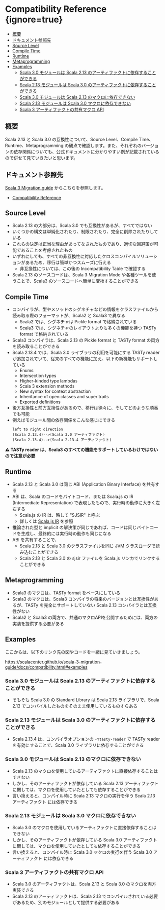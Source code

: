 # Compatibility Reference {ignore=true}

<!-- @import "[TOC]" {cmd="toc" depthFrom=1 depthTo=6 orderedList=false} -->

<!-- code_chunk_output -->

- [概要](#概要)
- [ドキュメント参照先](#ドキュメント参照先)
- [Source Level](#source-level)
- [Compile Time](#compile-time)
- [Runtime](#runtime)
- [Metaprogramming](#metaprogramming)
- [Examples](#examples)
  - [Scala 3.0 モジュールは Scala 2.13 のアーティファクトに依存することができる](#scala-30-モジュールは-scala-213-のアーティファクトに依存することができる)
  - [Scala 2.13 モジュールは Scala 3.0 のアーティファクトに依存することができる](#scala-213-モジュールは-scala-30-のアーティファクトに依存することができる)
  - [Scala 3.0 モジュールは Scala 2.13 のマクロに依存できない](#scala-30-モジュールは-scala-213-のマクロに依存できない)
  - [Scala 2.13 モジュールは Scala 3.0 マクロに依存できない](#scala-213-モジュールは-scala-30-マクロに依存できない)
  - [Scala 3 アーティファクトの共有マクロ API](#scala-3-アーティファクトの共有マクロ-api)

<!-- /code_chunk_output -->


## 概要

Scala 2.13 と Scala 3.0 の互換性について、Source Level、Compile Time、Runtime、Metaprogramming の観点で確認します。また、それぞれのバージョンの依存関係についても、公式ドキュメントに分かりやすい例が記載されているので併せて見ていきたいと思います。

## ドキュメント参照先

[Scala 3 Migration guide](https://scalacenter.github.io/scala-3-migration-guide/) からこちらを参照します。

- [Compatibility Reference](https://scalacenter.github.io/scala-3-migration-guide/docs/compatibility.html)


## Source Level

- Scala 2.13 の大部分は、Scala 3.0 でも互換性があるが、すべてではない
- いくつかの構文は単純化されたり、制限されたり、完全に削除されたりしている
- これらの決定は正当な理由があってなされたものであり、適切な回避策が可能であることを考慮されたもの
- いずれにしても、すべての非互換性に対応したクロスコンパイルソリューションがあるため、移行は簡単かつスムーズに行える
  - 非互換性については、この後の Incompatibility Table で確認する
- Scala 2.13 のソースコードは、Scala 3 Migration Mode や各種ツールを使うことで、Scala3 のソースコードへ簡単に変換することができる

## Compile Time

- コンパイラが、型やメソッドのシグネチャなどの情報をクラスファイルから読み取る際のフォーマットが、Scala2 と Scala3 で異なる
  - Scala2 では、シグネチャは Pickle format で格納されている
  - Scala3 では、シグネチャのレイアウトよりも多くの機能を持つ TASTy format で格納されている
- Scala3 コンパイラは、Scala 2.13 の Pickle format と TASTy format の両方を読み取ることができる
- Scala 2.13.4 では、Scala 3.0 ライブラリの利用を可能にする TASTy reader が追加されていて、従来のすべての機能に加え、以下の新機能もサポートしている
  - Enums
  - Intersection types
  - Higher-kinded type lambdas
  - Scala 3 extension methods
  - New syntax for context abstraction
  - Inheritance of open classes and super traits
  - Exported definitions
- 後方互換性と前方互換性があるので、移行は徐々に、そしてどのような順番でも可能
- 例えばモジュール間の依存関係をこんな感じにできる
  ```plantuml
  left to right direction
  (Scala 2.13.4)-->(Scala 3.0 アーティファクト)
  (Scala 2.13.4)-->(Scala 2.13.4 アーティファクト)
  ```

**:warning: TASTy reader は、Scala3 のすべての機能をサポートしているわけではないので注意が必要**


## Runtime

- Scala 2.13 と Scala 3.0 は同じ ABI (Application Binary Interface) を共有する
- ABI は、Scala のコードをバイトコード、または Scala.js の IR (Intermediate Representation) で表現したもので、実行時の動作に大きく左右する
  - Scala.js の IR は、略して "SJSIR" と呼ぶ
  - 詳しくは [Scala.js IR](http://lampwww.epfl.ch/~doeraene/thesis/sjsir-semantics/) を参照
- 推論された型と implicit の解決策が同じであれば、コードは同じバイトコードを生成し、最終的には実行時の動作も同じになる
- ABI を共有することで、
  - Scala 2.13 と Scala 3.0 のクラスファイルを同じ JVM クラスローダで読み込むことができる
  - Scala 2.13 と Scala 3.0 の sjsir ファイルを Scala.js リンカでリンクすることができる

## Metaprogramming

- Scala3 のマクロは、TASTy format をベースにしている
- Scala3 のマクロは、Scala3 コンパイラの将来のバージョンとは互換性があるが、TASTy を完全にサポートしていない Scala 2.13 コンパイラとは互換性がない
- Scala2 と Scala3 の両方で、共通のマクロAPIを公開するためには、両方の実装を提供する必要がある

## Examples

ここからは、以下のリンク先の図やコードを一緒に見ていきましょう。

https://scalacenter.github.io/scala-3-migration-guide/docs/compatibility.html#examples

### Scala 3.0 モジュールは Scala 2.13 のアーティファクトに依存することができる

- そもそも Scala 3.0 の Standard Library は Scala 2.13 ライブラリで、Scala 2.13 でコンパイルしたものをそのまま使用しているものすらある

### Scala 2.13 モジュールは Scala 3.0 のアーティファクトに依存することができる

- Scala 2.13.4 は、コンパイラオプションの `-Ytasty-reader` で TASTy reader を有効にすることで、Scala 3.0 ライブラリに依存することができる

### Scala 3.0 モジュールは Scala 2.13 のマクロに依存できない

- Scala 2.13 のマクロを使用しているアーティファクトに直接依存することはできない
- しかし、そのアーティファクトが依存している Scala 2.13 アーティファクトに関しては、マクロを使用していたとしても依存することができる
- 言い換えると、コンパイル時に Scala 2.13 マクロの実行を伴う Scala 2.13 アーティファクト には依存できる

### Scala 2.13 モジュールは Scala 3.0 マクロに依存できない

- Scala 3.0 のマクロを使用しているアーティファクトに直接依存することはできない
- しかし、そのアーティファクトが依存している Scala 3.0 アーティファクトに関しては、マクロを使用していたとしても依存することができる
- 言い換えると、コンパイル時に Scala 3.0 マクロの実行を伴う Scala 3.0 アーティファクト には依存できる

### Scala 3 アーティファクトの共有マクロ API

- Scala 3.0 のアーティファクトは、Scala 2.13 と Scala 3.0 のマクロを両方実装できる
- Scala 2.13 のアーティファクトは、Scala 2.13 でコンパイルされている必要があるため、別のモジュールとして提供する必要がある
